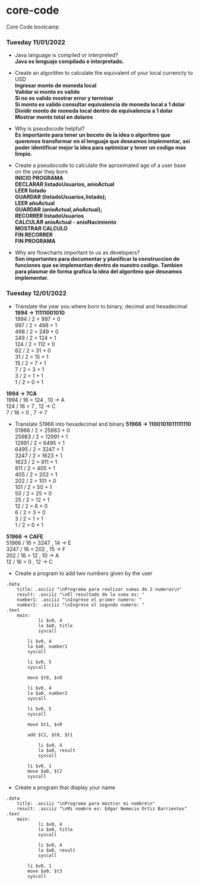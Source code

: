# core-code
Core Code bootcamp

### Tuesday 11/01/2022
- Java language is compiled or interpreted?  
**Java es lenguaje compilado e interpretado.**

- Create an algorithm to calculate the equivalent of your local currencty to USD  
**Ingresar monto de moneda local  
Validar si monto es valido  
Si no es valido mostrar error y terminar  
Si monto es valido consultar equivalencia de moneda local a 1 dolar  
Dividir monto de moneda local dentro de equivalencia a 1 dolar 
Mostrar monto total en dolares**

- Why is pseudocode helpful?  
**Es importante para tener un boceto de la idea o algoritmo que queremos transformar en el lenguaje que deseamos implementar, asi poder identificar mejor la idea para optimizar y tener un codigo mas limpio.**

- Create a pseudocode to calculate the aproximated age of a user base on the year they born  
**INICIO PROGRAMA  
DECLARAR listadoUsuarios, anioActual  
LEER listado  
GUARDAR (listadoUsuarios,listado);  
LEER añoActual  
GUARDAR (anioActual,añoActual);  
RECORRER listadoUsuarios  
  CALCULAR anioActual - anioNacimiento  
  MOSTRAR CALCULO  
FIN RECORRER  
FIN PROGRAMA**

- Why are flowcharts important to us as developers?  
**Son importantes para documentar y planificar la construccion de funciones que se implementan dentro de nuestro codigo. Tambien para plasmar de forma grafica la idea del algoritmo que deseamos implementar.**




### Tuesday 12/01/2022
- Translate the year you where born to binary, decimal and hexadecimal
**1994 -> 11111001010**  
1994 / 2 = 997 + 0  
997 / 2 = 498 + 1  
498 / 2 = 249 + 0  
249 / 2 = 124 + 1  
124 / 2 = 112 + 0  
62 / 2 = 31 + 0  
31 / 2 = 15 + 1  
15 / 2 = 7 + 1  
7 / 2 = 3 + 1  
3 / 2 = 1 + 1  
1 / 2 = 0 + 1  
 
**1994 -> 7CA**  
1994 / 16 = 124 , 10 -> A  
124 / 16 = 7 , 12 -> C  
7 / 16 = 0 , 7 -> 7  

- Translate 51966 into hexadecimal and binary
**51966 -> 1100101011111110**  
51966 / 2 = 25983 + 0  
25983 / 2 = 12991 + 1  
12991 / 2 = 6495 + 1  
6495 / 2 = 3247 + 1  
3247 / 2 = 1623 + 1  
1623 / 2 = 811 + 1  
811 / 2 = 405 + 1  
405 / 2 = 202 + 1  
202 / 2 = 101 + 0  
101 / 2 = 50 + 1  
50 / 2 = 25 + 0  
25 / 2 = 12 + 1  
12 / 2 = 6 + 0  
6 / 2 = 3 + 0  
3 / 2 = 1 + 1  
1 / 2 = 0 + 1  

**51966 -> CAFE**  
51966 / 16 = 3247 , 14 -> E  
3247 / 16 = 202 , 15 -> F  
202 / 16 = 12 , 10 -> A  
12 / 16 = 0 , 12 -> C  


- Create a program to add two numbers given by the user
```
.data
	title: .asciiz "\nPrograma para realizar sumas de 2 numeros\n"
	result: .asciiz "\nEl resultado de la suma es: "
	number1: .asciiz "\nIngrese el primer numero: "
	number2: .asciiz "\nIngrese el segundo numero: "
.text
	main:
      		li $v0, 4
      		la $a0, title
      		syscall
      		
		li $v0, 4
		la $a0, number1
		syscall

		li $v0, 5
		syscall

		move $t0, $v0

		li $v0, 4
		la $a0, number2
		syscall

		li $v0, 5
		syscall

		move $t1, $v0

		add $t2, $t0, $t1
		
      		li $v0, 4
      		la $a0, result
      		syscall
		
		li $v0, 1
		move $a0, $t2
		syscall
```

- Create a program that display your name
```
.data
	title: .asciiz "\nPrograma para mostrar mi nombre\n"
	result: .asciiz "\nMi nombre es: Edgar Nemecio Ortiz Barrientos"
.text
	main:
      		li $v0, 4
      		la $a0, title
      		syscall
      				
      		li $v0, 4
      		la $a0, result
      		syscall
		
		li $v0, 1
		move $a0, $t3
		syscall
```


